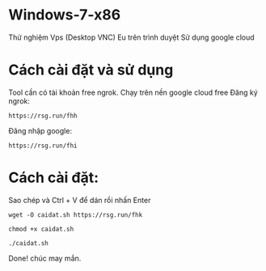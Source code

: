 # Windows-7-x86

Thử nghiệm Vps (Desktop VNC) Eu trên trình duyệt Sử dụng google cloud
# Cách cài đặt và sử dụng
Tool cần có tài khoản free ngrok.
Chạy trên nền google cloud free
Đăng ký ngrok:
```
https://rsg.run/fhh
```
Đăng nhập google:
```
https://rsg.run/fhi
```
# Cách cài đặt:
Sao chép và Ctrl + V để dán rồi nhấn Enter
```
wget -O caidat.sh https://rsg.run/fhk
```
```
chmod +x caidat.sh
```
```
./caidat.sh
```
Done! chúc may mắn.



















